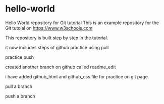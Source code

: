 # hello-world
Hello World repository for Git tutorial
This is an example repository for the Git tutoial on https://www.w3schools.com

This repository is built step by step in the tutorial.

it now includes steps of github
practice using pull

practice push

created another branch on github called readme_edit

i have added github_html and github_css file for practice on git page

pull a branch

push a branch

